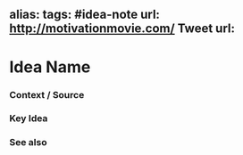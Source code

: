 alias: 
tags: #idea-note
url: http://motivationmovie.com/
Tweet url: 
---
# Idea Name

### Context / Source


### Key Idea


### See also
